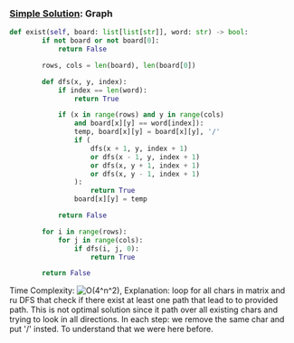 ### [Simple Solution](/Graph/WordSearch/basic_sol.py): Graph

```python
def exist(self, board: list[list[str]], word: str) -> bool:
        if not board or not board[0]:
            return False

        rows, cols = len(board), len(board[0])

        def dfs(x, y, index):
            if index == len(word):
                return True

            if (x in range(rows) and y in range(cols)
                and board[x][y] == word[index]):
                temp, board[x][y] = board[x][y], '/'
                if (
                    dfs(x + 1, y, index + 1)
                    or dfs(x - 1, y, index + 1)
                    or dfs(x, y + 1, index + 1)
                    or dfs(x, y - 1, index + 1)
                ):
                    return True
                board[x][y] = temp

            return False

        for i in range(rows):
            for j in range(cols):
                if dfs(i, j, 0):
                    return True

        return False
```

Time Complexity: ![O(4^n^2)](<https://latex.codecogs.com/svg.image?\inline&space;O(4^n^2)>), 
Explanation: loop for all chars in matrix and ru DFS that check if there exist at least one path that lead to to provided path. 
This is not optimal solution since it path over all existing chars and trying to look in all directions.
In each step: we remove the same char and put '/' insted. To understand that we were here before. 

